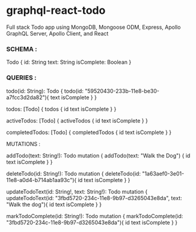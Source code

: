 # graphql-react-todo
Full stack Todo app using MongoDB, Mongoose ODM, Express, Apollo GraphQL Server, Apollo Client, and React

### SCHEMA : 

Todo {
  id: String
  text: String
  isComplete: Boolean
}

### QUERIES : 

todo(id: String): Todo
{
  todo(id: "59520430-233b-11e8-be30-a7fcc3d2da82"){
    text
    isComplete
  }
}

todos: [Todo]
{
  todos {
    id
    text
    isComplete
  }
}

activeTodos: [Todo]
{
  activeTodos {
    id
    text
    isComplete
  }
}

completedTodos: [Todo]
{
  completedTodos {
    id
    text
    isComplete
  }
}

MUTATIONS :

addTodo(text: String!): Todo
mutation {
  addTodo(text: "Walk the Dog")
  {
    id
    text
    isComplete
  }
}

deleteTodo(id: String!): Todo
mutation {
  deleteTodo(id: "1a63aef0-3e01-11e8-a0d4-b714ab1aa93c"){
    id
    text
    isComplete
  }
}

updateTodoText(id: String!, text: String!): Todo
mutation {
  updateTodoText(id: "3fbd5720-234c-11e8-9b97-d3265043e8da", text: "Walk the dog"){
    id
    text
    isComplete
  }
}

markTodoComplete(id: String!): Todo
mutation {
  markTodoComplete(id: "3fbd5720-234c-11e8-9b97-d3265043e8da"){
    id
    text
    isComplete
  }
}

